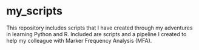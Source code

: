 # my_scripts
This repository includes scripts that I have created through my adventures in learning Python and R.
Included are scripts and a pipeline I created to help my colleague with Marker Frequency Analysis (MFA). 
